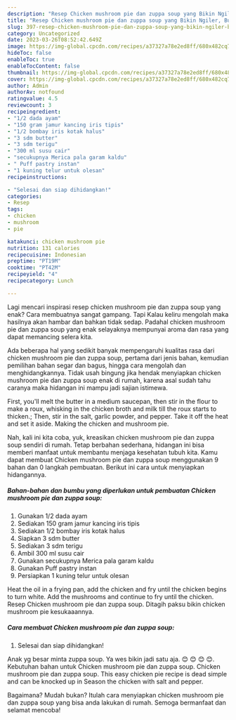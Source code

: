 ```yaml
---
description: "Resep Chicken mushroom pie dan zuppa soup yang Bikin Ngiler, Buat Buka Puasa Bikin Ngiler"
title: "Resep Chicken mushroom pie dan zuppa soup yang Bikin Ngiler, Buat Buka Puasa Bikin Ngiler"
slug: 397-resep-chicken-mushroom-pie-dan-zuppa-soup-yang-bikin-ngiler-buat-buka-puasa-bikin-ngiler
category: Uncategorized
date: 2023-03-26T08:52:42.649Z
image: https://img-global.cpcdn.com/recipes/a37327a78e2ed8ff/680x482cq70/chicken-mushroom-pie-dan-zuppa-soup-foto-resep-utama.jpg
hideToc: false
enableToc: true
enableTocContent: false
thumbnail: https://img-global.cpcdn.com/recipes/a37327a78e2ed8ff/680x482cq70/chicken-mushroom-pie-dan-zuppa-soup-foto-resep-utama.jpg
cover: https://img-global.cpcdn.com/recipes/a37327a78e2ed8ff/680x482cq70/chicken-mushroom-pie-dan-zuppa-soup-foto-resep-utama.jpg
author: Admin
authorAv: notfound
ratingvalue: 4.5
reviewcount: 3
recipeingredient:
- "1/2 dada ayam"
- "150 gram jamur kancing iris tipis"
- "1/2 bombay iris kotak halus"
- "3 sdm butter"
- "3 sdm terigu"
- "300 ml susu cair"
- "secukupnya Merica pala garam kaldu"
- " Puff pastry instan"
- "1 kuning telur untuk olesan"
recipeinstructions:

- "Selesai dan siap dihidangkan!"
categories:
- Resep
tags:
- chicken
- mushroom
- pie

katakunci: chicken mushroom pie 
nutrition: 131 calories
recipecuisine: Indonesian
preptime: "PT19M"
cooktime: "PT42M"
recipeyield: "4"
recipecategory: Lunch

---
```



Lagi mencari inspirasi resep chicken mushroom pie dan zuppa soup yang enak? Cara membuatnya sangat gampang. Tapi Kalau keliru mengolah maka hasilnya akan hambar dan bahkan tidak sedap. Padahal chicken mushroom pie dan zuppa soup yang enak selayaknya mempunyai aroma dan rasa yang dapat memancing selera kita.


Ada beberapa hal yang sedikit banyak mempengaruhi kualitas rasa dari chicken mushroom pie dan zuppa soup, pertama dari jenis bahan, kemudian pemilihan bahan segar dan bagus, hingga cara mengolah dan menghidangkannya. Tidak usah bingung jika hendak menyiapkan chicken mushroom pie dan zuppa soup enak di rumah, karena asal sudah tahu caranya maka hidangan ini mampu jadi sajian istimewa.

First, you&#39;ll melt the butter in a medium saucepan, then stir in the flour to make a roux, whisking in the chicken broth and milk till the roux starts to thicken.; Then, stir in the salt, garlic powder, and pepper. Take it off the heat and set it aside. Making the chicken and mushroom pie.


Nah, kali ini kita coba, yuk, kreasikan chicken mushroom pie dan zuppa soup sendiri di rumah. Tetap berbahan sederhana, hidangan ini bisa memberi manfaat untuk membantu menjaga kesehatan tubuh kita. Kamu dapat membuat Chicken mushroom pie dan zuppa soup menggunakan 9 bahan dan 0 langkah pembuatan. Berikut ini cara untuk menyiapkan hidangannya.

<!--inarticleads1-->

##### Bahan-bahan dan bumbu yang diperlukan untuk pembuatan Chicken mushroom pie dan zuppa soup:

1. Gunakan 1/2 dada ayam
1. Sediakan 150 gram jamur kancing iris tipis
1. Sediakan 1/2 bombay iris kotak halus
1. Siapkan 3 sdm butter
1. Sediakan 3 sdm terigu
1. Ambil 300 ml susu cair
1. Gunakan secukupnya Merica pala garam kaldu
1. Gunakan  Puff pastry instan
1. Persiapkan 1 kuning telur untuk olesan


Heat the oil in a frying pan, add the chicken and fry until the chicken begins to turn white. Add the mushrooms and continue to fry until the chicken. Resep Chicken mushroom pie dan zuppa soup. Ditagih paksu bikin chicken mushroom pie kesukaaannya. 

<!--inarticleads2-->

##### Cara membuat Chicken mushroom pie dan zuppa soup:


1. Selesai dan siap dihidangkan!

Anak yg besar minta zuppa soup. Ya wes bikin jadi satu aja. 😊 😊 😊 😊. Kebutuhan bahan untuk Chicken mushroom pie dan zuppa soup. Chicken mushroom pie dan zuppa soup. This easy chicken pie recipe is dead simple and can be knocked up in Season the chicken with salt and pepper. 

Bagaimana? Mudah bukan? Itulah cara menyiapkan chicken mushroom pie dan zuppa soup yang bisa anda lakukan di rumah. Semoga bermanfaat dan selamat mencoba!
